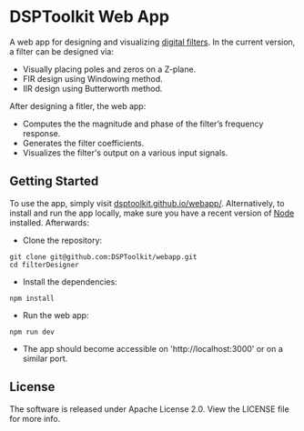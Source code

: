 # DSPToolkit Web App
A web app for designing and visualizing [digital filters](https://en.wikipedia.org/wiki/Digital_filter).
In the current version, a filter can be designed via:
- Visually placing poles and zeros on a Z-plane.
- FIR design using Windowing method.
- IIR design using Butterworth method.

After designing a fitler, the web app:
- Computes the the magnitude and phase of the filter’s frequency response.
- Generates the filter coefficients.
- Visualizes the filter's output on a various input signals.

## Getting Started
To use the app, simply visit [dsptoolkit.github.io/webapp/](https://dsptoolkit.github.io/webapp/).
Alternatively, to install and run the app locally, make sure you have a recent version of [Node](https://nodejs.org/en) installed.
Afterwards:

- Clone the repository:
```shell
git clone git@github.com:DSPToolkit/webapp.git
cd filterDesigner
```
- Install the dependencies:
```shell
npm install
```
- Run the web app:
```shell
npm run dev
```
- The app should become accessible on 'http://localhost:3000' or on a similar port.

<!-- ## Demo
The following video shows the design of a low-pass filter:
![](https://raw.githubusercontent.com/alavifazel/demo/refs/heads/main/animation-smaller.gif) -->

## License
The software is released under Apache License 2.0. View the LICENSE file for more info.
